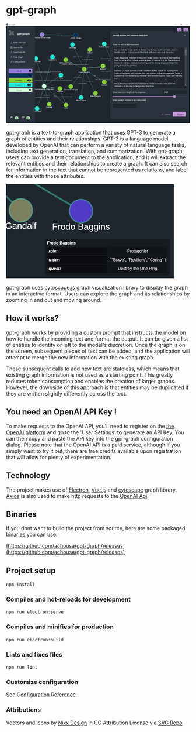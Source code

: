 # gpt-graph

![gpt-graph](https://github.com/achousa/gpt-graph/blob/main/extras/gpt-graph.png?raw=true)

gpt-graph is a text-to-graph application that uses GPT-3 to generate a graph of entities and their relationships. GPT-3 is a language model developed by OpenAI that can perform a variety of natural language tasks, including text generation, translation, and summarization. With gpt-graph, users can provide a text document to the application, and it will extract the relevant entities and their relationships to create a graph. It can also search for information in the text that cannot be represented as relations, and label the entities with those attributes.

![gpt-graph](https://github.com/achousa/gpt-graph/blob/main/extras/gtp-graph-attrs.png?raw=true)

gpt-graph uses [cytoscape.js](https://js.cytoscape.org/) graph visualization library to display the graph in an interactive format. Users can explore the graph and its relationships by zooming in and out and moving around.

## How it works?

gpt-graph works by providing a custom prompt that instructs the model on how to handle the incoming text and format the output. It can be given a list of entities to identify or left to the model's discretion. Once the graph is on the screen, subsequent pieces of text can be added, and the application will attempt to merge the new information with the existing graph.

These subsequent calls to add new text are stateless, which means that existing graph information is not used as a starting point. This greatly reduces token consumption and enables the creation of larger graphs. However, the downside of this approach is that entities may be duplicated if they are written slightly differently across the text.

## You need an OpenAI API Key !

To make requests to the OpenAI API, you'll need to register on the [the OpenAI platform](https://platform.openai.com) and go to the 'User Settings' to generate an API Key. You can then copy and paste the API key into the gpr-graph configuration dialog. Please note that the OpenAI API is a paid service, although if you simply want to try it out, there are free credits available upon registration that will allow for plenty of experimentation.

## Technology

The project makes use of [Electron](https://www.electronjs.org/), [Vue.js](https://vuejs.org/) and [cytoscape](https://js.cytoscape.org/) graph library. [Axios](https://github.com/axios/axios) is also used to make http requests to the [OpenAI Api](https://openai.com/product).

## Binaries

If you dont want to build the project from source, here are some packaged binaries you can use:

[https://github.com/achousa/gpt-graph/releases](https://github.com/achousa/gpt-graph/releases)

## Project setup
```
npm install
```

### Compiles and hot-reloads for development
```
npm run electron:serve
```

### Compiles and minifies for production
```
npm run electron:build
```

### Lints and fixes files
```
npm run lint
```

### Customize configuration
See [Configuration Reference](https://cli.vuejs.org/config/).

### Attributions

Vectors and icons by <a href="https://dribbble.com/nixxdsgn?ref=svgrepo.com" target="_blank">Nixx Design</a> in CC Attribution License via <a href="https://www.svgrepo.com/" target="_blank">SVG Repo</a>
